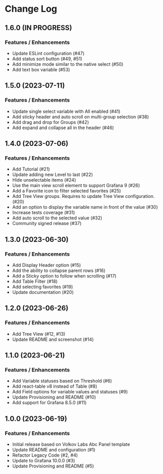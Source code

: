 # Change Log

## 1.6.0 (IN PROGRESS)

### Features / Enhancements

- Update ESLint configuration (#47)
- Add status sort button (#49, #51)
- Add minimize mode similar to the native select (#50)
- Add text box variable (#53)

## 1.5.0 (2023-07-11)

### Features / Enhancements

- Update single select variable with All enabled (#41)
- Add sticky header and auto scroll on multi-group selection (#38)
- Add drag and drop for Groups (#42)
- Add expand and collapse all in the header (#46)

## 1.4.0 (2023-07-06)

### Features / Enhancements

- Add Tutorial (#21)
- Update adding new Level to last (#22)
- Hide unselectable items (#24)
- Use the main view scroll element to support Grafana 9 (#26)
- Add a Favorite icon to filter selected favorites (#25)
- Add Tree View groups. Requires to update Tree View configuration. (#20)
- Add an option to display the variable name in front of the value (#30)
- Increase tests coverage (#31)
- Add auto scroll to the selected value (#32)
- Community signed release (#37)

## 1.3.0 (2023-06-30)

### Features / Enhancements

- Add Display Header option (#15)
- Add the ability to collapse parent rows (#16)
- Add a Sticky option to follow when scrolling (#17)
- Add Table Filter (#18)
- Add selecting favorites (#19)
- Update documentation (#20)

## 1.2.0 (2023-06-26)

### Features / Enhancements

- Add Tree View (#12, #13)
- Update README and screenshot (#14)

## 1.1.0 (2023-06-21)

### Features / Enhancements

- Add Variable statuses based on Threshold (#6)
- Add react-table v8 instead of Table (#8)
- Add Field options for variable values and statuses (#9)
- Update Provisioning and README (#10)
- Add support for Grafana 8.5.0 (#11)

## 1.0.0 (2023-06-19)

### Features / Enhancements

- Initial release based on Volkov Labs Abc Panel template
- Update README and configuration (#1)
- Refactor Legacy Code (#2, #4)
- Update to Grafana 10.0.0 (#3)
- Update Provisioning and README (#5)